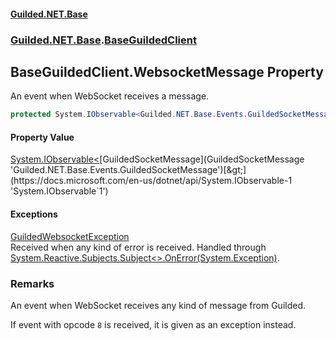 
#### [Guilded.NET.Base](Guilded_NET_Base 'Guilded.NET.Base')
### [Guilded.NET.Base](Guilded_NET_Base#Guilded_NET_Base 'Guilded.NET.Base').[BaseGuildedClient](BaseGuildedClient 'Guilded.NET.Base.BaseGuildedClient')
## BaseGuildedClient.WebsocketMessage Property

An event when WebSocket receives a message.
```csharp
protected System.IObservable<Guilded.NET.Base.Events.GuildedSocketMessage> WebsocketMessage { get; }
```


#### Property Value
[System.IObservable&lt;](https://docs.microsoft.com/en-us/dotnet/api/System.IObservable-1 'System.IObservable`1')[GuildedSocketMessage](GuildedSocketMessage 'Guilded.NET.Base.Events.GuildedSocketMessage')[&gt;](https://docs.microsoft.com/en-us/dotnet/api/System.IObservable-1 'System.IObservable`1')


#### Exceptions

[GuildedWebsocketException](GuildedWebsocketException 'Guilded.NET.Base.GuildedWebsocketException')  
Received when any kind of error is received. Handled through [System.Reactive.Subjects.Subject&lt;&gt;.OnError(System.Exception)](https://docs.microsoft.com/en-us/dotnet/api/System.Reactive.Subjects.Subject-1.OnError#System_Reactive_Subjects_Subject_1_OnError_System_Exception_ 'System.Reactive.Subjects.Subject`1.OnError(System.Exception)').

### Remarks
  
An event when WebSocket receives any kind of message from Guilded.  
  
If event with opcode `8` is received, it is given as an exception instead.